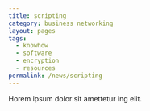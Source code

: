 ```yaml
---
title: scripting
category: business networking
layout: pages
tags:
  - knowhow
  - software
  - encryption
  - resources
permalink: /news/scripting
---
```

Horem ipsum dolor sit amettetur ing elit. 
